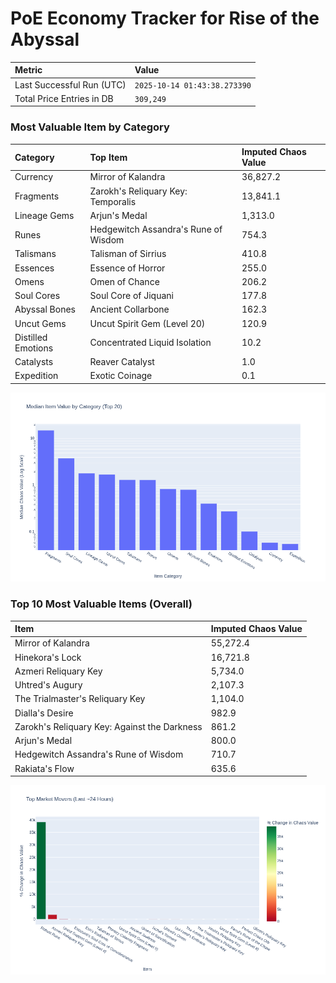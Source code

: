 # PoE Economy Tracker for Rise of the Abyssal

<!-- START_MAINTENANCE -->
| Metric | Value |
|:---|:---|
| Last Successful Run (UTC) | `2025-10-14 01:43:38.273390` |
| Total Price Entries in DB | `309,249` |

<!-- END_MAINTENANCE -->

<!-- START_DATAFRAME_DEBUG -->
<!-- END_DATAFRAME_DEBUG -->

<!-- START_CATEGORY_ANALYSIS -->
### Most Valuable Item by Category
| Category | Top Item | Imputed Chaos Value |
| :--- | :--- | :--- |
| Currency | Mirror of Kalandra | 36,827.2 |
| Fragments | Zarokh's Reliquary Key: Temporalis | 13,841.1 |
| Lineage Gems | Arjun's Medal | 1,313.0 |
| Runes | Hedgewitch Assandra's Rune of Wisdom | 754.3 |
| Talismans | Talisman of Sirrius | 410.8 |
| Essences | Essence of Horror | 255.0 |
| Omens | Omen of Chance | 206.2 |
| Soul Cores | Soul Core of Jiquani | 177.8 |
| Abyssal Bones | Ancient Collarbone | 162.3 |
| Uncut Gems | Uncut Spirit Gem (Level 20) | 120.9 |
| Distilled Emotions | Concentrated Liquid Isolation | 10.2 |
| Catalysts | Reaver Catalyst | 1.0 |
| Expedition | Exotic Coinage | 0.1 |


![Category Analysis Chart](charts/category_analysis.png)
<!-- END_ANALYSIS -->

<!-- START_ANALYSIS -->
### Top 10 Most Valuable Items (Overall)
| Item | Imputed Chaos Value |
| :--- | :--- |
| Mirror of Kalandra | 55,272.4 |
| Hinekora's Lock | 16,721.8 |
| Azmeri Reliquary Key | 5,734.0 |
| Uhtred's Augury | 2,107.3 |
| The Trialmaster's Reliquary Key | 1,104.0 |
| Dialla's Desire | 982.9 |
| Zarokh's Reliquary Key: Against the Darkness | 861.2 |
| Arjun's Medal | 800.0 |
| Hedgewitch Assandra's Rune of Wisdom | 710.7 |
| Rakiata's Flow | 635.6 |


![Market Movers Chart](charts/market_movers.png)
<!-- END_ANALYSIS -->

